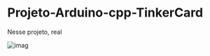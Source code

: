# Projeto-Arduino-cpp-TinkerCard

  Nesse projeto, real
  
![imag](https://github.com/user-attachments/assets/a318b6ee-bb10-40b8-add4-95fb8471fec1)
